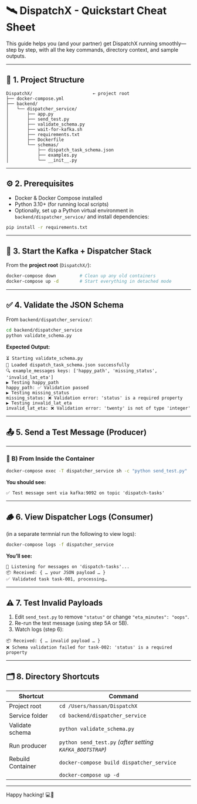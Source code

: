 # 🛰️ DispatchX - Quickstart Cheat Sheet

This guide helps you (and your partner) get DispatchX running smoothly—step by step, with all the key commands, directory context, and sample outputs.

---

## 📁 1. Project Structure

```
DispatchX/                       ← project root
├── docker-compose.yml
├── backend/
│   └── dispatcher_service/
│       ├── app.py
│       ├── send_test.py
│       ├── validate_schema.py
│       ├── wait-for-kafka.sh
│       ├── requirements.txt
│       ├── Dockerfile
│       └── schemas/
│           ├── dispatch_task_schema.json
│           ├── examples.py
│           └── __init__.py
```

---

## ⚙️ 2. Prerequisites

- Docker & Docker Compose installed
- Python 3.10+ (for running local scripts)
- Optionally, set up a Python virtual environment in `backend/dispatcher_service/` and install dependencies:

```bash
pip install -r requirements.txt
```

---

## 🚀 3. Start the Kafka + Dispatcher Stack

From the **project root** (`DispatchX/`):

```bash
docker-compose down         # Clean up any old containers
docker-compose up -d        # Start everything in detached mode
```

---

## ✅ 4. Validate the JSON Schema

From `backend/dispatcher_service/`:

```bash
cd backend/dispatcher_service
python validate_schema.py
```

**Expected Output:**

```
⏳ Starting validate_schema.py
📄 Loaded dispatch_task_schema.json successfully
🔍 example_messages keys: ['happy_path', 'missing_status', 'invalid_lat_eta']
▶️ Testing happy_path
happy_path: ✅ Validation passed
▶️ Testing missing_status
missing_status: ❌ Validation error: 'status' is a required property
▶️ Testing invalid_lat_eta
invalid_lat_eta: ❌ Validation error: 'twenty' is not of type 'integer'
```

---

## 📤 5. Send a Test Message (Producer)

---

### 🔹 B) From Inside the Container

```bash
docker-compose exec -T dispatcher_service sh -c "python send_test.py"
```

**You should see:**

```
✅ Test message sent via kafka:9092 on topic 'dispatch-tasks'
```

---

## 🪵 6. View Dispatcher Logs (Consumer)
  (in a separate termnial run the following to view logs):
  
```bash
docker-compose logs -f dispatcher_service
```

**You’ll see:**

```
🚀 Listening for messages on 'dispatch-tasks'...
📦 Received: { … your JSON payload … }
✅ Validated task task-001, processing…
```

---

## ⚠️ 7. Test Invalid Payloads

1. Edit `send_test.py` to remove `"status"` or change `"eta_minutes": "oops"`.
2. Re-run the test message (using step 5A or 5B).
3. Watch logs (step 6):

```
📦 Received: { … invalid payload … }
❌ Schema validation failed for task-002: 'status' is a required property
```

---

## 🗂️ 8. Directory Shortcuts

| Shortcut | Command |
|----------|---------|
| Project root | `cd /Users/hassan/DispatchX` |
| Service folder | `cd backend/dispatcher_service` |
| Validate schema | `python validate_schema.py` |
| Run producer | `python send_test.py` *(after setting `KAFKA_BOOTSTRAP`)* |
| Rebuild Container | `docker-compose build dispatcher_service`
                    | `docker-compose up -d` |

---

Happy hacking! 💻🔁
